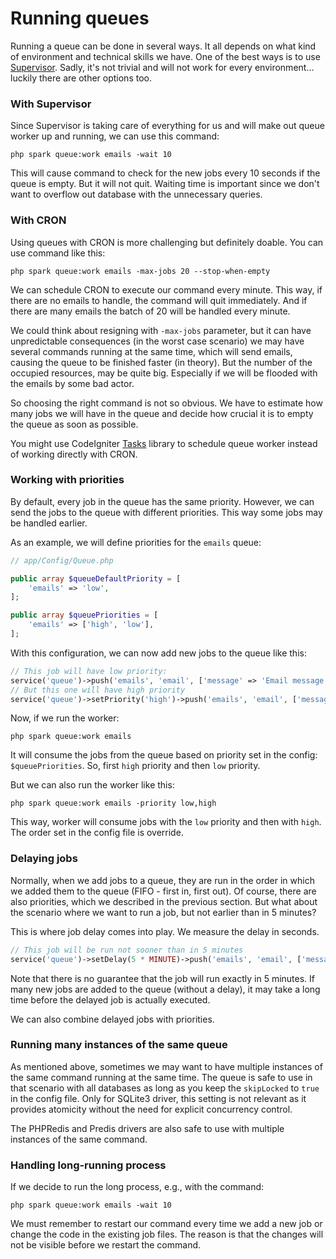# Running queues

Running a queue can be done in several ways. It all depends on what kind of environment and technical skills we have. One of the best ways is to use [Supervisor](http://supervisord.org). Sadly, it's not trivial and will not work for every environment... luckily there are other options too.

### With Supervisor

Since Supervisor is taking care of everything for us and will make out queue worker up and running, we can use this command:

    php spark queue:work emails -wait 10

This will cause command to check for the new jobs every 10 seconds if the queue is empty. But it will not quit. Waiting time is important since we don't want to overflow out database with the unnecessary queries.

### With CRON

Using queues with CRON is more challenging but definitely doable. You can use command like this:

    php spark queue:work emails -max-jobs 20 --stop-when-empty

We can schedule CRON to execute our command every minute. This way, if there are no emails to handle, the command will quit immediately. And if there are many emails the batch of 20 will be handled every minute.

We could think about resigning with `-max-jobs` parameter, but it can have unpredictable consequences (in the worst case scenario) we may have several commands running at the same time, which will send emails, causing the queue to be finished faster (in theory). But the number of the occupied resources, may be quite big. Especially if we will be flooded with the emails by some bad actor.

So choosing the right command is not so obvious. We have to estimate how many jobs we will have in the queue and decide how crucial it is to empty the queue as soon as possible.

You might use CodeIgniter [Tasks](https://github.com/codeigniter4/tasks) library to schedule queue worker instead of working directly with CRON.

### Working with priorities

By default, every job in the queue has the same priority. However, we can send the jobs to the queue with different priorities. This way some jobs may be handled earlier.

As an example, we will define priorities for the `emails` queue:

```php
// app/Config/Queue.php

public array $queueDefaultPriority = [
    'emails' => 'low',
];

public array $queuePriorities = [
    'emails' => ['high', 'low'],
];
```

With this configuration, we can now add new jobs to the queue like this:

```php
// This job will have low priority:
service('queue')->push('emails', 'email', ['message' => 'Email message with low priority']);
// But this one will have high priority
service('queue')->setPriority('high')->push('emails', 'email', ['message' => 'Email message with high priority']);
```

Now, if we run the worker:

    php spark queue:work emails

It will consume the jobs from the queue based on priority set in the config: `$queuePriorities`. So, first `high` priority and then `low` priority.

But we can also run the worker like this:

    php spark queue:work emails -priority low,high

This way, worker will consume jobs with the `low` priority and then with `high`. The order set in the config file is override.

### Delaying jobs

Normally, when we add jobs to a queue, they are run in the order in which we added them to the queue (FIFO - first in, first out).
Of course, there are also priorities, which we described in the previous section. But what about the scenario where we want to run a job, but not earlier than in 5 minutes?

This is where job delay comes into play. We measure the delay in seconds.

```php
// This job will be run not sooner than in 5 minutes
service('queue')->setDelay(5 * MINUTE)->push('emails', 'email', ['message' => 'Email sent no sooner than 5 minutes from now']);
```

Note that there is no guarantee that the job will run exactly in 5 minutes. If many new jobs are added to the queue (without a delay), it may take a long time before the delayed job is actually executed.

We can also combine delayed jobs with priorities.

### Running many instances of the same queue

As mentioned above, sometimes we may want to have multiple instances of the same command running at the same time. The queue is safe to use in that scenario with all databases as long as you keep the `skipLocked` to `true` in the config file. Only for SQLite3 driver, this setting is not relevant as it provides atomicity without the need for explicit concurrency control.

The PHPRedis and Predis drivers are also safe to use with multiple instances of the same command.

### Handling long-running process

If we decide to run the long process, e.g., with the command:

    php spark queue:work emails -wait 10

We must remember to restart our command every time we add a new job or change the code in the existing job files. The reason is that the changes will not be visible before we restart the command.
